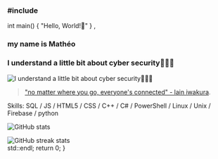### #include <iostream>
int main()
{
 "Hello, World!👋" 
} , 
### my name is Mathéo 
### I understand a little bit about cyber security🧑🏻‍💻
![I understand a little bit about cyber security🧑🏻‍💻](https://i.imgur.com/0IQJ4CJ.gif)

> ["no matter where you go, everyone's connected" - lain iwakura](https://www.youtube.com/watch?v=24rPXmWWXek/).

Skills: SQL / JS / HTML5 / CSS / C++ / C# / PowerShell / Linux / Unix / Firebase / python

 
![GitHub stats](https://github-readme-stats.vercel.app/api?username=goldenoreosandwich&show_icons=true)  

![GitHub streak stats](https://streak-stats.demolab.com/?user=goldenoreosandwich)  
std::endl;
  return 0;
}
